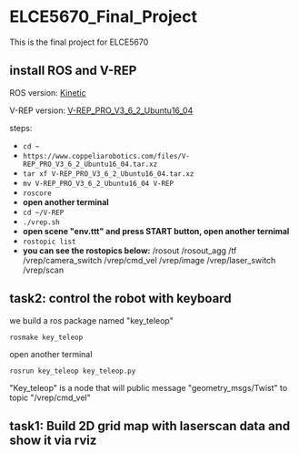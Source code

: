 # ELCE5670_Final_Project
This is the final project for ELCE5670
## install ROS and V-REP
ROS version: [Kinetic](http://wiki.ros.org/kinetic/Installation/Ubuntu)

V-REP version: [V-REP_PRO_V3_6_2_Ubuntu16_04](https://www.coppeliarobotics.com/files/V-REP_PRO_V3_6_2_Ubuntu16_04.tar.xz)

steps:
+ `cd ~`
+ `https://www.coppeliarobotics.com/files/V-REP_PRO_V3_6_2_Ubuntu16_04.tar.xz`
+ `tar xf V-REP_PRO_V3_6_2_Ubuntu16_04.tar.xz`
+ `mv V-REP_PRO_V3_6_2_Ubuntu16_04 V-REP`
+ `roscore`
+ **open another terminal**
+ `cd ~/V-REP`
+ `./vrep.sh`
+ **open scene "env.ttt" and press START button, open another ternimal**
+ `rostopic list`
+ **you can see the rostopics below:** /rosout   /rosout_agg   /tf   /vrep/camera_switch   /vrep/cmd_vel   /vrep/image   /vrep/laser_switch    /vrep/scan

## task2: control the robot with keyboard
we build a ros package named "key_teleop"

`rosmake key_teleop`

open another terminal

`rosrun key_teleop key_teleop.py`

"Key_teleop" is a node that will public message "geometry_msgs/Twist" to topic "/vrep/cmd_vel"
## task1: Build 2D grid map with laserscan data and show it via rviz

